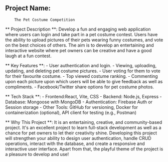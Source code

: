    
 ## Project Name:
        The Pet Costume Competition
  
 ** Project Description **:
        Develop a fun and engaging web application where users can login and take part in a pet costume contest. Users have the ability to upload pictures of their pets wearing funny costumes, and vote on the best choices of others. The aim is to develop an entertaining and interactive website where pet owners can be creative and have a good laugh at a fun contest.

 ** Key Features **:
        - User authentication and login.
        - Viewing, uploading, updating, and deleting pet costume pictures.
        - User voting for them to vote for their favourite costume.
        - Top viewed costume ranking.
        - Commenting upon each picture upon which users will be able to give feedback as well as compliments.
        - Facebook/Twitter share options for pet costume photos.

 ** Tech Stack **:
        - Frontend:React, Vite, CSS
        - Backend: Node.js, Express
        - Database: Mongoose with MongoDB
        - Authentication: Firebase Auth or Session storage
        - Other Tools: GitHub for versioning, Docker for containerization (optional), API client for testing (e.g., Postman)
    
 ** Why This Project **:
        It is an entertaining, creative, and community-based project. It's an excellent project to learn full-stack development as well as a chance for pet owners to let their creativity shine. Developing this project will strengthen your ability to design user authentication, handle CRUD operations, interact with the database, and create a responsive and interactive user interface. Apart from that, the playful theme of the project is a pleasure to develop and use!

 
